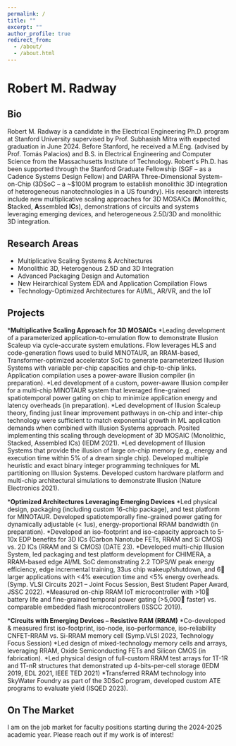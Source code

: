 ```yaml
---
permalink: /
title: ""
excerpt: ""
author_profile: true
redirect_from: 
  - /about/
  - /about.html
---
```


# Robert M. Radway

Bio
------------
Robert M. Radway is a candidate in the Electrical Engineering Ph.D. program at Stanford University supervised by Prof. Subhasish Mitra with expected graduation in June 2024. Before Stanford, he received a M.Eng. (advised by Prof. Tomás Palacios) and B.S. in Electrical Engineering and Computer Science from the Massachusetts Institute of Technology. Robert's Ph.D. has been supported through the Stanford Graduate Fellowship (SGF – as a Cadence Systems Design Fellow) and DARPA Three-Dimensional System-on-Chip (3DSoC – a ~$100M program to establish monolithic 3D integration of heterogeneous nanotechnologies in a US foundry). His research interests include new multiplicative scaling approaches for 3D MOSAICs (**M**onolithic, **S**tacked, **A**ssembled **IC**s), demonstrations of circuits and systems leveraging emerging devices, and heterogeneous 2.5D/3D and monolithic 3D integration. 


Research Areas
--------------

* Multiplicative Scaling Systems & Architectures
* Monolithic 3D, Heterogenous 2.5D and 3D Integration 
* Advanced Packaging Design and Automation
* New Heirarchical System EDA and Application Compilation Flows
* Technology-Optimized Architectures for AI/ML, AR/VR, and the IoT
  
Projects
--------
  ***Multiplicative Scaling Approach for 3D MOSAICs**
    *Leading development of a parameterized application-to-emulation flow to demonstrate Illusion Scaleup via cycle-accurate system emulations. Flow leverages HLS and code-generation flows used to build MINOTAUR, an RRAM-based, Transformer-optimized accelerator SoC to generate parameterized Illusion Systems with variable per-chip capacities and chip-to-chip links. Application compilation uses a power-aware Illusion compiler (in preparation).
    *Led development of a custom, power-aware Illusion compiler for a multi-chip MINOTAUR system that leveraged fine-grained spatiotemporal power gating on chip to minimize application energy and latency overheads (in preparation).
    *Led development of Illusion Scaleup theory, finding just linear improvement pathways in on-chip and inter-chip technology were sufficient to match exponential growth in ML application demands when combined with Illusion Systems approach. Posited implementing this scaling through development of 3D MOSAIC (Monolithic, Stacked, Assembled ICs) (IEDM 2021).
    *Led development of Illusion Systems that provide the illusion of large on-chip memory (e.g., energy and execution time within 5% of a dream single chip). Developed multiple heuristic and exact binary integer programming techniques for ML partitioning on Illusion Systems. Developed custom hardware platform and multi-chip architectural simulations to demonstrate Illusion (Nature Electronics 2021). 

***Optimized Architectures Leveraging Emerging Devices** 
  *Led physical design, packaging (including custom 16-chip package), and test platform for MINOTAUR. Developed spatiotemporally fine-grained power gating for dynamically adjustable (< 1us), energy-proportional RRAM bandwidth (in preparation).
  *Developed an iso-footprint and iso-capacity approach to 5-10x EDP benefits for 3D ICs (Carbon Nanotube FETs, RRAM and Si CMOS) vs. 2D ICs (RRAM and Si CMOS) (DATE 23).
  *Developed multi-chip Illusion System, led packaging and test platform development for CHIMERA, a RRAM-based edge AI/ML SoC demonstrating 2.2 TOPS/W peak energy efficiency, edge incremental training, 33us chip wakeup/shutdown, and 6 larger applications with <4% execution time and <5% energy overheads. (Symp. VLSI Circuits 2021 – Joint Focus Session, Best Student Paper Award, JSSC 2022). 
  *Measured on-chip RRAM IoT microcontroller with >10 battery life and fine-grained temporal power gating (>5,000 faster) vs. comparable embedded flash microcontrollers (ISSCC 2019).

***Circuits with Emerging Devices – Resistive RAM (RRAM)**
  *Co-developed & measured first iso-footprint, iso-node, iso-performance, iso-reliability CNFET-RRAM vs. Si-RRAM memory cell (Symp.VLSI 2023, Technology Focus Session)
  *Led design of mixed-technology memory cells and arrays, leveraging RRAM, Oxide Semiconducting FETs and Silicon CMOS (in fabrication).
  *Led physical design of full-custom RRAM test arrays for 1T-1R and 1T-nR structures that demonstrated up 4-bits-per-cell storage (IEDM 2019, EDL 2021, IEEE TED 2021)
  *Transferred RRAM technology into SkyWater Foundry as part of the 3DSoC program, developed custom ATE programs to evaluate yield (ISQED 2023).




 
On The Market
-------------
I am on the job market for faculty positions starting during the 2024-2025 academic year. Please reach out if my work is of interest!
 


